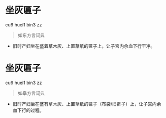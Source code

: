 # 坐灰匾子
cu6 huei1 bin3 zz
> 如东方言词典
- 旧时产妇坐在盛着草木灰、上置草纸的匾子上，让子宫内余血下行干净。

# 坐灰匾子
cu6 huei1 bin3 zz
> 如皋方言词典
- 旧时产妇坐在盛有草木灰、上置草纸的匾子（布袋/旧裤子）上，让子宫内余血下行的过程。
